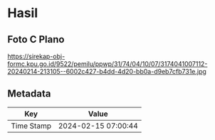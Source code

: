 # Hasil

## Foto C Plano

https://sirekap-obj-formc.kpu.go.id/9522/pemilu/ppwp/31/74/04/10/07/3174041007112-20240214-213105--6002c427-b4dd-4d20-bb0a-d9eb7cfb731e.jpg


## Metadata

| Key        | Value               |
| ---------- | ------------------- |
| Time Stamp | 2024-02-15 07:00:44 |



